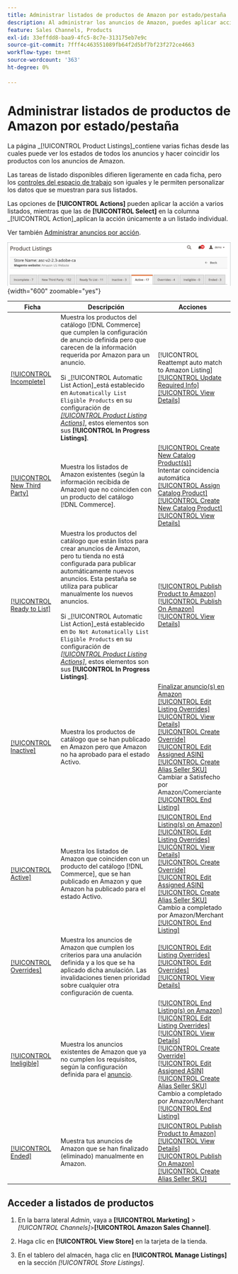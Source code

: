```yaml
---
title: Administrar listados de productos de Amazon por estado/pestaña
description: Al administrar los anuncios de Amazon, puedes aplicar acciones a los anuncios según su estado.
feature: Sales Channels, Products
exl-id: 33effdd8-baa9-4fc5-8c7e-313175eb7e9c
source-git-commit: 7fff4c463551089fb64f2d5bf7bf23f272ce4663
workflow-type: tm+mt
source-wordcount: '363'
ht-degree: 0%

---
```


# Administrar listados de productos de Amazon por estado/pestaña

La página _[!UICONTROL Product Listings]_contiene varias fichas desde las cuales puede ver los estados de todos los anuncios y hacer coincidir los productos con los anuncios de Amazon.

Las tareas de listado disponibles difieren ligeramente en cada ficha, pero los [controles del espacio de trabajo](./workspace-controls.md) son iguales y le permiten personalizar los datos que se muestran para sus listados.

Las opciones de **[!UICONTROL Actions]** pueden aplicar la acción a varios listados, mientras que las de **[!UICONTROL Select]** en la columna _[!UICONTROL Action]_aplican la acción únicamente a un listado individual.

Ver también [Administrar anuncios por acción](./managing-listings-by-action.md).

![fichas de listados de productos](assets/amazon-product-listings-tabs.png){width="600" zoomable="yes"}

| Ficha | Descripción | Acciones |
|---------------------------------------------------------------|------------------------------------------------------------------------------------------------------------------------------------------------------------------------------------------------------------------------------------------------------------------------------------------------------------------------------------------------------------------------------------------------------------------------------------------------------------|-----------------------------------------------------------------------------------------------------------------------------------------------------------------------------------------------------------------------------------------------------------------------------------------------------------------------------------------------------------------------------------------------------------------------------------------------------------------------------------------------------------------------------------------|
| [[!UICONTROL Incomplete]](./incomplete-listings.md) | Muestra los productos del catálogo [!DNL Commerce] que cumplen la configuración de anuncio definida pero que carecen de la información requerida por Amazon para un anuncio.<br><br>Si _[!UICONTROL Automatic List Action]_está establecido en `Automatically List Eligible Products` en su configuración de [_[!UICONTROL Product Listing Actions]_](./product-listing-actions.md), estos elementos son sus **[!UICONTROL In Progress Listings]**. | [!UICONTROL Reattempt auto match to Amazon Listing]<br>[[!UICONTROL Update Required Info]](./amazon-manually-update-incomplete-listing.md)<br>[[!UICONTROL View Details]](./product-listing-details.md) |
| [[!UICONTROL New Third Party]](./new-third-party-listings.md) | Muestra los listados de Amazon existentes (según la información recibida de Amazon) que no coinciden con un producto del catálogo [!DNL Commerce]. | [[!UICONTROL Create New Catalog Product(s)]](./creating-assigning-catalog-products.md)<br>Intentar coincidencia automática<br>[[!UICONTROL Assign Catalog Product]](./creating-assigning-catalog-products.md)<br>[[!UICONTROL Create New Catalog Product]](./creating-assigning-catalog-products.md)<br>[[!UICONTROL View Details]](./product-listing-details.md) |
| [[!UICONTROL Ready to List]](./ready-to-list.md) | Muestra los productos del catálogo que están listos para crear anuncios de Amazon, pero tu tienda no está configurada para publicar automáticamente nuevos anuncios. Esta pestaña se utiliza para publicar manualmente los nuevos anuncios.<br><br>Si _[!UICONTROL Automatic List Action]_está establecido en `Do Not Automatically List Eligible Products` en su configuración de [_[!UICONTROL Product Listing Actions]_](./product-listing-actions.md), estos elementos son sus **[!UICONTROL In Progress Listings]**. | [[!UICONTROL Publish Product to Amazon]](./publish-listings-manually.md)<br>[[!UICONTROL Publish On Amazon]](./publish-listings-manually.md)<br>[[!UICONTROL View Details]](./product-listing-details.md) |
| [[!UICONTROL Inactive]](./inactive-listings.md) | Muestra los productos de catálogo que se han publicado en Amazon pero que Amazon no ha aprobado para el estado Activo. | [Finalizar anuncio(s) en Amazon](./end-listings-manually.md)<br>[[!UICONTROL Edit Listing Overrides]](./creating-editing-overrides.md)<br>[[!UICONTROL View Details]](./product-listing-details.md)<br>[[!UICONTROL Create Override]](./creating-editing-overrides.md)<br>[[!UICONTROL Edit Assigned ASIN]](./edit-assigned-asin.md)<br>[[!UICONTROL Create Alias Seller SKU]](./create-alias-seller-sku.md#region-specific)<br>Cambiar a Satisfecho por Amazon/Comerciante<br>[[!UICONTROL End Listing]](./end-listings-manually.md) |
| [[!UICONTROL Active]](./active-listings.md) | Muestra los listados de Amazon que coinciden con un producto del catálogo [!DNL Commerce], que se han publicado en Amazon y que Amazon ha publicado para el estado Activo. | [[!UICONTROL End Listing(s) on Amazon]](./end-listings-manually.md)<br>[[!UICONTROL Edit Listing Overrides]](./creating-editing-overrides.md)<br>[[!UICONTROL View Details]](./product-listing-details.md)<br>[[!UICONTROL Create Override]](./creating-editing-overrides.md)<br>[[!UICONTROL Edit Assigned ASIN]](./edit-assigned-asin.md)<br>[[!UICONTROL Create Alias Seller SKU]](./create-alias-seller-sku.md#region-specific)<br>Cambio a completado por Amazon/Merchant<br>[[!UICONTROL End Listing]](./end-listings-manually.md) |
| [[!UICONTROL Overrides]](./overrides.md) | Muestra los anuncios de Amazon que cumplen los criterios para una anulación definida y a los que se ha aplicado dicha anulación. Las invalidaciones tienen prioridad sobre cualquier otra configuración de cuenta. | [[!UICONTROL Edit Listing Overrides]](./creating-editing-overrides.md)<br>[[!UICONTROL Edit Overrides]](./creating-editing-overrides.md)<br>[[!UICONTROL View Details]](./product-listing-details.md) |
| [[!UICONTROL Ineligible]](./ineligible-listings.md) | Muestra los anuncios existentes de Amazon que ya no cumplen los requisitos, según la configuración definida para el [anuncio](./listing-settings.md). | [[!UICONTROL End Listing(s) on Amazon]](./end-listings-manually.md)<br>[[!UICONTROL Edit Listing Overrides]](./creating-editing-overrides.md)<br>[[!UICONTROL View Details]](./product-listing-details.md)<br>[[!UICONTROL Create Override]](./creating-editing-overrides.md)<br>[[!UICONTROL Edit Assigned ASIN]](./edit-assigned-asin.md)<br>[[!UICONTROL Create Alias Seller SKU]](./create-alias-seller-sku.md#region-specific)<br>Cambio a completado por Amazon/Merchant<br>[[!UICONTROL End Listing]](./end-listings-manually.md) |
| [[!UICONTROL Ended]](./ended-listings.md) | Muestra tus anuncios de Amazon que se han finalizado (eliminado) manualmente en Amazon. | [[!UICONTROL Publish Product to Amazon]](./publish-listings-manually.md)<br>[[!UICONTROL View Details]](./product-listing-details.md)<br>[[!UICONTROL Publish On Amazon]](./publish-listings-manually.md)<br>[[!UICONTROL Create Alias Seller SKU]](./create-alias-seller-sku.md#region-specific) |

## Acceder a listados de productos

1. En la barra lateral _Admin_, vaya a **[!UICONTROL Marketing]** > _[!UICONTROL Channels]_>**[!UICONTROL Amazon Sales Channel]**.

1. Haga clic en **[!UICONTROL View Store]** en la tarjeta de la tienda.

1. En el tablero del almacén, haga clic en **[!UICONTROL Manage Listings]** en la sección _[!UICONTROL Store Listings]_.
